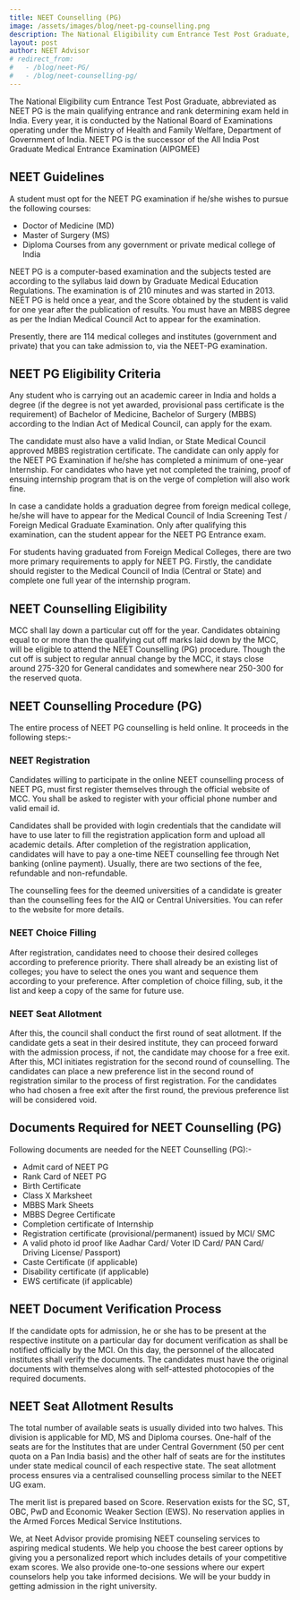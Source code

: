 ```yaml
---
title: NEET Counselling (PG)
image: /assets/images/blog/neet-pg-counselling.png
description: The National Eligibility cum Entrance Test Post Graduate, abbreviated as NEET PG is the main qualifying entrance and rank determining exam held in India.
layout: post
author: NEET Advisor
# redirect_from:
#   - /blog/neet-PG/
#   - /blog/neet-counselling-pg/
---
```


The National Eligibility cum Entrance Test Post Graduate, abbreviated as NEET PG is the main qualifying entrance and rank determining exam held in India. Every year, it is conducted by the National Board of Examinations operating under the Ministry of Health and Family Welfare, Department of Government of India. NEET PG is the successor of the All India Post Graduate Medical Entrance Examination (AIPGMEE)

## NEET Guidelines

A student must opt for the NEET PG examination if he/she wishes to pursue the following courses:

- Doctor of Medicine (MD)
- Master of Surgery (MS)
- Diploma Courses from any government or private medical college of India

NEET PG is a computer-based examination and the subjects tested are according to the syllabus laid down by Graduate Medical Education Regulations. The examination is of 210 minutes and was started in 2013. NEET PG is held once a year, and the Score obtained by the student is valid for one year after the publication of results. You must have an MBBS degree as per the Indian Medical Council Act to appear for the examination.

Presently, there are 114 medical colleges and institutes (government and private) that you can take admission to, via the NEET-PG examination.

## NEET PG Eligibility Criteria

Any student who is carrying out an academic career in India and holds a degree (if the degree is not yet awarded, provisional pass certificate is the requirement) of Bachelor of Medicine, Bachelor of Surgery (MBBS) according to the Indian Act of Medical Council, can apply for the exam.

The candidate must also have a valid Indian, or State Medical Council approved MBBS registration certificate. The candidate can only apply for the NEET PG Examination if he/she has completed a minimum of one-year Internship. For candidates who have yet not completed the training, proof of ensuing internship program that is on the verge of completion will also work fine.

In case a candidate holds a graduation degree from foreign medical college, he/she will have to appear for the Medical Council of India Screening Test / Foreign Medical Graduate Examination. Only after qualifying this examination, can the student appear for the NEET PG Entrance exam. 

For students having graduated from Foreign Medical Colleges, there are two more primary requirements to apply for NEET PG. Firstly, the candidate should register to the Medical Council of India (Central or State) and complete one full year of the internship program.

## NEET Counselling Eligibility

MCC shall lay down a particular cut off for the year. Candidates obtaining equal to or more than
the qualifying cut off marks laid down by the MCC, will be eligible to attend the NEET Counselling (PG) procedure. Though the cut off is subject to regular annual change by the MCC, it stays
close around 275-320 for General candidates and somewhere near 250-300 for the reserved
quota.

## NEET Counselling Procedure (PG)

The entire process of NEET PG counselling is held online. It proceeds in the following steps:-

### NEET Registration

Candidates willing to participate in the online NEET counselling process of NEET PG, must first register
themselves through the official website of MCC. You shall be asked to register with your official
phone number and valid email id. 

Candidates shall be provided with login credentials that the candidate will have to use later to fill the registration application form and upload all academic details. After completion of the registration application, candidates will have to pay a one-time NEET counselling fee through Net banking (online payment). Usually, there are two sections of the fee, refundable and non-refundable. 

The counselling fees for the deemed universities of a candidate is greater than the counselling fees for the AIQ or Central Universities. You can refer to the website for more details.

### NEET Choice Filling

After registration, candidates need to choose their desired colleges according to preference priority. There shall already be an existing list of colleges; you have to select the ones you want
and sequence them according to your preference. After completion of choice filling, sub, it the list
and keep a copy of the same for future use.

### NEET Seat Allotment

After this, the council shall conduct the first round of seat allotment. If the candidate gets a seat in their desired institute, they can proceed forward with the admission process, if not, the candidate may choose for a free exit. After this, MCI initiates registration for the second round of
counselling. The candidates can place a new preference list in the second round of registration
similar to the process of first registration. For the candidates who had chosen a free exit after the
first round, the previous preference list will be considered void.

## Documents Required for NEET Counselling (PG)

Following documents are needed for the NEET Counselling (PG):-

- Admit card of NEET PG
- Rank Card of NEET PG
- Birth Certificate
- Class X Marksheet
- MBBS Mark Sheets
- MBBS Degree Certificate
- Completion certificate of Internship
- Registration certificate (provisional/permanent) issued by MCI/ SMC
- A valid photo id proof like Aadhar Card/ Voter ID Card/ PAN Card/ Driving License/
  Passport)
- Caste Certificate (if applicable)
- Disability certificate (if applicable)
- EWS certificate (if applicable)

## NEET Document Verification Process

If the candidate opts for admission, he or she has to be present at the respective institute on a
particular day for document verification as shall be notified officially by the MCI. On this day, the personnel of the allocated institutes shall verify the documents. The candidates must have the
original documents with themselves along with self-attested photocopies of the required
documents.

## NEET Seat Allotment Results

The total number of available seats is usually divided into two halves. This division is applicable
for MD, MS and Diploma courses. One-half of the seats are for the Institutes that are under Central
Government (50 per cent quota on a Pan India basis) and the other half of seats are for the
institutes under state medical council of each respective state. The seat allotment process ensures
via a centralised counselling process similar to the NEET UG exam.

The merit list is prepared based on Score. Reservation exists for the SC, ST, OBC, PwD and
Economic Weaker Section (EWS). No reservation applies in the Armed Forces Medical Service
Institutions.

We, at Neet Advisor provide promising NEET counseling services to aspiring medical students. We help
you choose the best career options by giving you a personalized report which includes details of
your competitive exam scores. We also provide one-to-one sessions where our expert counselors
help you take informed decisions. We will be your buddy in getting admission in the right
university.
